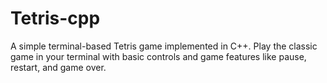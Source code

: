 # Tetris-cpp
A simple terminal-based Tetris game implemented in C++. Play the classic game in your terminal with basic controls and game features like pause, restart, and game over.

